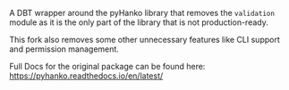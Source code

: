 A DBT wrapper around the pyHanko library that removes the `validation` module as it is the only part of the library 
that is not production-ready. 

This fork also removes some other unnecessary features like CLI support and permission management.

Full Docs for the original package can be found here: https://pyhanko.readthedocs.io/en/latest/
